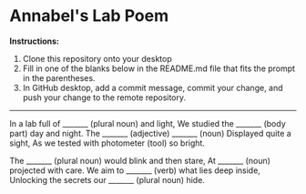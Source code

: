 
# Annabel's Lab Poem


**Instructions:**
1) Clone this repository onto your desktop
2) Fill in one of the blanks below in the README.md file that fits the prompt in the parentheses.
3) In GitHub desktop, add a commit message, commit your change, and push your change to the remote repository.
   

-----------------------



In a lab full of _______ (plural noun) and light,
We studied the _______ (body part) day and night.
The _______ (adjective) _______ (noun)
Displayed quite a sight,
As we tested with photometer (tool) so bright.


The _______ (plural noun) would blink and then stare,
At _______ (noun) projected with care.
We aim to _______ (verb) what lies deep inside,
Unlocking the secrets our _______ (plural noun) hide.
